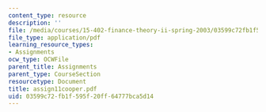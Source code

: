 ```yaml
---
content_type: resource
description: ''
file: /media/courses/15-402-finance-theory-ii-spring-2003/03599c72fb1f595f20ff64777bca5d14_assign11cooper.pdf
file_type: application/pdf
learning_resource_types:
- Assignments
ocw_type: OCWFile
parent_title: Assignments
parent_type: CourseSection
resourcetype: Document
title: assign11cooper.pdf
uid: 03599c72-fb1f-595f-20ff-64777bca5d14
---
```

